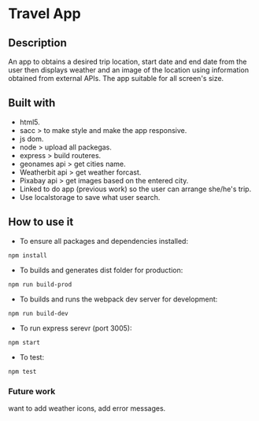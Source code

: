 # Travel App
## Description 
An app to obtains a desired trip location, start date and end date from the user then displays weather and an image of the location using information obtained from external APIs. The app suitable for all screen's size.
## Built with 
- html5.
- sacc > to make style and make the app responsive.
- js dom.
- node > upload all packegas.
- express > build routeres.
- geonames api > get cities name.
- Weatherbit api > get weather forcast.
- Pixabay api > get images based on the entered city.
- Linked to do app (previous work) so the user can arrange she/he's trip.
- Use localstorage to save what user search.
## How to use it 
- To ensure all packages and dependencies installed:

`npm install`

- To builds and generates dist folder for production:

`npm run build-prod`

- To builds and runs the webpack dev server for development:

`npm run build-dev`

- To run express serevr (port 3005):

`npm start`

- To test:

`npm test`

### Future work
want to add weather icons, add error messages.
